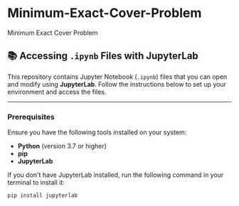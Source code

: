 # Minimum-Exact-Cover-Problem
Minimum Exact Cover Problem

## 📚 Accessing `.ipynb` Files with JupyterLab

This repository contains Jupyter Notebook (`.ipynb`) files that you can open and modify using **JupyterLab**. Follow the instructions below to set up your environment and access the files.

---

### Prerequisites
Ensure you have the following tools installed on your system:
- **Python** (version 3.7 or higher)
- **pip** 
- **JupyterLab**

If you don't have JupyterLab installed, run the following command in your terminal to install it:
```bash
pip install jupyterlab
